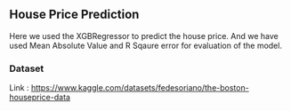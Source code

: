 ## House Price Prediction 
Here we used the XGBRegressor to predict the house price. And we have used Mean Absolute Value and R Sqaure error for evaluation of the model.

### Dataset
Link : https://www.kaggle.com/datasets/fedesoriano/the-boston-houseprice-data
